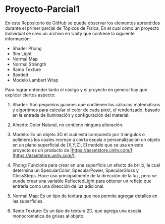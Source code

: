# Proyecto-Parcial1
En este Repositorio de GitHub se puede observar los elementos aprendidos durante el primer parcial de Tópicos de Física, En el cual como un proyecto Individual se creo un archivo en Unity que contiene la siguiente información:

- Shader Phong
- Rim Light
- Normal Map
- Normal Strength
- Ramp Texture
- Banded
- Modelo Lambert Wrap

Para lograr entender tanto el código y el proyecto en general hay que explicar ciertos aspecto:

1. Shader: Son pequeños guiones que contienen los cálculos matemáticos y algoritmos para calcular el color de cada pixel, el renderizado, basado en la entrada de Iluminación y configuración del material.


2. Albedo: Color Natural, no contiene ninguna alteración.


3. Modelo: Es un objeto 3D el cual está compuesto por triángulos o polímeros los cuales recrean a cierta escala o personalización un objeto en un plano superficial de (X,Y,Z), El modelo que se usa en este proyecto es un producto de [https://assetstore.unity.com/](https://assetstore.unity.com/).


4. Phong: Funciona para crear en una superficie un efecto de brillo, la cual determina un SpecularColor, SpecularPower, SpecularGloss y GlossSteps. Hace uso principalmente de la dirección de la luz, pero se puede crear una variable ReflectedLight para obtener un reflejo que entraría como una dirección de luz adicional.


5. Normal Map: Es un tipo de textura que nos permite agregar detalles en las superficies.


6. Ramp Texture: Es un tipo de textura 2D, que agrega una escala monocromatica de grises al objeto.
